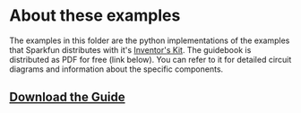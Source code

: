 # About these examples

The examples in this folder are the python implementations of the examples
that Sparkfun distributes with it's [Inventor's Kit](https://www.sparkfun.com/products/11576).
The guidebook is distributed as PDF for free (link below).  You can refer to
it for detailed circuit diagrams and information about the specific
components.

## [Download the Guide](http://dlnmh9ip6v2uc.cloudfront.net/datasheets/Kits/SFE03-0012-SIK.Guide-300dpi-01.pdf)
